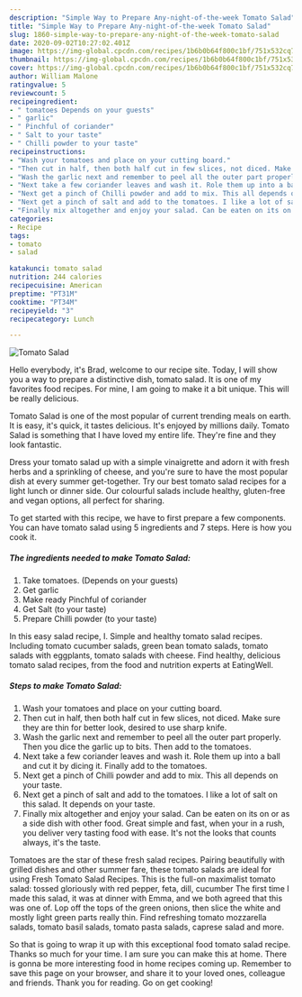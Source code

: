 ```yaml
---
description: "Simple Way to Prepare Any-night-of-the-week Tomato Salad"
title: "Simple Way to Prepare Any-night-of-the-week Tomato Salad"
slug: 1860-simple-way-to-prepare-any-night-of-the-week-tomato-salad
date: 2020-09-02T10:27:02.401Z
image: https://img-global.cpcdn.com/recipes/1b6b0b64f800c1bf/751x532cq70/tomato-salad-recipe-main-photo.jpg
thumbnail: https://img-global.cpcdn.com/recipes/1b6b0b64f800c1bf/751x532cq70/tomato-salad-recipe-main-photo.jpg
cover: https://img-global.cpcdn.com/recipes/1b6b0b64f800c1bf/751x532cq70/tomato-salad-recipe-main-photo.jpg
author: William Malone
ratingvalue: 5
reviewcount: 5
recipeingredient:
- " tomatoes Depends on your guests"
- " garlic"
- " Pinchful of coriander"
- " Salt to your taste"
- " Chilli powder to your taste"
recipeinstructions:
- "Wash your tomatoes and place on your cutting board."
- "Then cut in half, then both half cut in few slices, not diced. Make sure they are thin for better look, desired to use sharp knife."
- "Wash the garlic next and remember to peel all the outer part properly. Then you dice the garlic up to bits. Then add to the tomatoes."
- "Next take a few coriander leaves and wash it. Role them up into a ball and cut it by dicing it. Finally add to the tomatoes."
- "Next get a pinch of Chilli powder and add to mix. This all depends on your taste."
- "Next get a pinch of salt and add to the tomatoes. I like a lot of salt on this salad. It depends on your taste."
- "Finally mix altogether and enjoy your salad. Can be eaten on its on or as a side dish with other food. Great simple and fast, when your in a rush, you deliver very tasting food with ease. It&#39;s not the looks that counts always, it&#39;s the taste."
categories:
- Recipe
tags:
- tomato
- salad

katakunci: tomato salad 
nutrition: 244 calories
recipecuisine: American
preptime: "PT31M"
cooktime: "PT34M"
recipeyield: "3"
recipecategory: Lunch

---
```



![Tomato Salad](https://img-global.cpcdn.com/recipes/1b6b0b64f800c1bf/751x532cq70/tomato-salad-recipe-main-photo.jpg)

Hello everybody, it's Brad, welcome to our recipe site. Today, I will show you a way to prepare a distinctive dish, tomato salad. It is one of my favorites food recipes. For mine, I am going to make it a bit unique. This will be really delicious.

Tomato Salad is one of the most popular of current trending meals on earth. It is easy, it's quick, it tastes delicious. It's enjoyed by millions daily. Tomato Salad is something that I have loved my entire life. They're fine and they look fantastic.

Dress your tomato salad up with a simple vinaigrette and adorn it with fresh herbs and a sprinkling of cheese, and you&#39;re sure to have the most popular dish at every summer get-together. Try our best tomato salad recipes for a light lunch or dinner side. Our colourful salads include healthy, gluten-free and vegan options, all perfect for sharing.


To get started with this recipe, we have to first prepare a few components. You can have tomato salad using 5 ingredients and 7 steps. Here is how you cook it.

<!--inarticleads1-->

##### The ingredients needed to make Tomato Salad:

1. Take  tomatoes. (Depends on your guests)
1. Get  garlic
1. Make ready  Pinchful of coriander
1. Get  Salt (to your taste)
1. Prepare  Chilli powder (to your taste)


In this easy salad recipe, I. Simple and healthy tomato salad recipes. Including tomato cucumber salads, green bean tomato salads, tomato salads with eggplants, tomato salads with cheese. Find healthy, delicious tomato salad recipes, from the food and nutrition experts at EatingWell. 

<!--inarticleads2-->

##### Steps to make Tomato Salad:

1. Wash your tomatoes and place on your cutting board.
1. Then cut in half, then both half cut in few slices, not diced. Make sure they are thin for better look, desired to use sharp knife.
1. Wash the garlic next and remember to peel all the outer part properly. Then you dice the garlic up to bits. Then add to the tomatoes.
1. Next take a few coriander leaves and wash it. Role them up into a ball and cut it by dicing it. Finally add to the tomatoes.
1. Next get a pinch of Chilli powder and add to mix. This all depends on your taste.
1. Next get a pinch of salt and add to the tomatoes. I like a lot of salt on this salad. It depends on your taste.
1. Finally mix altogether and enjoy your salad. Can be eaten on its on or as a side dish with other food. Great simple and fast, when your in a rush, you deliver very tasting food with ease. It&#39;s not the looks that counts always, it&#39;s the taste.


Tomatoes are the star of these fresh salad recipes. Pairing beautifully with grilled dishes and other summer fare, these tomato salads are ideal for using Fresh Tomato Salad Recipes. This is the full-on maximalist tomato salad: tossed gloriously with red pepper, feta, dill, cucumber The first time I made this salad, it was at dinner with Emma, and we both agreed that this was one of. Lop off the tops of the green onions, then slice the white and mostly light green parts really thin. Find refreshing tomato mozzarella salads, tomato basil salads, tomato pasta salads, caprese salad and more. 

So that is going to wrap it up with this exceptional food tomato salad recipe. Thanks so much for your time. I am sure you can make this at home. There is gonna be more interesting food in home recipes coming up. Remember to save this page on your browser, and share it to your loved ones, colleague and friends. Thank you for reading. Go on get cooking!
